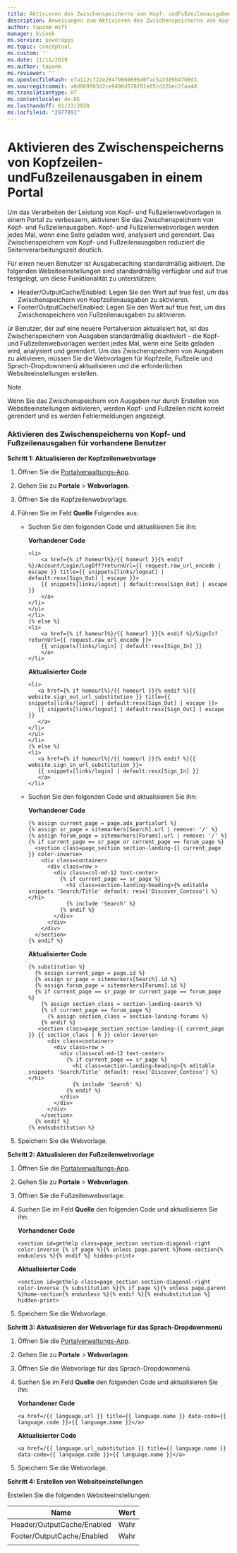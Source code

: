 ```yaml
---
title: Aktivieren des Zwischenspeicherns von Kopf- undFußzeilenausgaben in einem Portal | MicrosoftDocs
description: Anweisungen zum Aktivieren des Zwischenspeicherns von Kopfzeilen- und Fußzeilenausgaben in einem Portal für vorhandene Benutzer.
author: tapanm-msft
manager: kvivek
ms.service: powerapps
ms.topic: conceptual
ms.custom: ''
ms.date: 11/11/2019
ms.author: tapanm
ms.reviewer: ''
ms.openlocfilehash: e7a112c722e284f9060696d0fac5a3389b47b0d3
ms.sourcegitcommit: a0d069f63d2ce9496d578f81e65cd32bec2faa4d
ms.translationtype: HT
ms.contentlocale: de-DE
ms.lasthandoff: 01/23/2020
ms.locfileid: "2977091"
---
```

# <a name="enable-header-and-footer-output-caching-on-a-portal"></a>Aktivieren des Zwischenspeicherns von Kopfzeilen- undFußzeilenausgaben in einem Portal

Um das Verarbeiten der Leistung von Kopf- und Fußzeilenwebvorlagen in einem Portal zu verbessern, aktivieren Sie das Zwischenspeichern von Kopf- und Fußzeilenausgaben. Kopf- und Fußzeilenwebvorlagen werden jedes Mal, wenn eine Seite geladen wird, analysiert und gerendert. Das Zwischenspeichern von Kopf- und Fußzeilenausgaben reduziert die Seitenverarbeitungszeit deutlich.

Für einen neuen Benutzer ist Ausgabecaching standardmäßig aktiviert. Die folgenden Websiteeinstellungen sind standardmäßig verfügbar und auf true festgelegt, um diese Funktionalität zu unterstützen:
- Header/OutputCache/Enabled: Legen Sie den Wert auf true fest, um das Zwischenspeichern von Kopfzeilenausgaben zu aktivieren.
- Footer/OutputCache/Enabled: Legen Sie den Wert auf true fest, um das Zwischenspeichern von Fußzeilenausgaben zu aktivieren.

ür Benutzer, der auf eine neuere Portalversion aktualisiert hat, ist das Zwischenspeichern von Ausgaben standardmäßig deaktiviert – die Kopf- und Fußzeilenwebvorlagen werden jedes Mal, wenn eine Seite geladen wird, analysiert und gerendert. Um das Zwischenspeichern von Ausgaben zu aktivieren, müssen Sie die Webvorlagen für Kopfzeile, Fußzeile und Sprach-Dropdownmenü aktualisieren und die erforderlichen Websiteeinstellungen erstellen.

> [!Note]
> Wenn Sie das Zwischenspeichern von Ausgaben nur durch Erstellen von Websiteeinstellungen aktivieren, werden Kopf- und Fußzeilen nicht korrekt gerendert und es werden Fehlermeldungen angezeigt.

### <a name="enable-header-and-footer-output-caching-for-an-existing-user"></a>Aktivieren des Zwischenspeicherns von Kopf- und Fußzeilenausgaben für vorhandene Benutzer

**Schritt 1: Aktualisieren der Kopfzeilenwebvorlage**

1. Öffnen Sie die [Portalverwaltungs-App](configure-portal.md).
2. Gehen Sie zu **Portale** > **Webvorlagen**.
3. Öffnen Sie die Kopfzeilenwebvorlage.
4. Führen Sie im Feld **Quelle** Folgendes aus:
    - Suchen Sie den folgenden Code und aktualisieren Sie ihn:
    
        **Vorhandener Code**

        ```
        <li>
            <a href={% if homeurl%}/{{ homeurl }}{% endif %}/Account/Login/LogOff?returnUrl={{ request.raw_url_encode | escape }} title={{ snippets[links/logout] | default:resx[Sign_Out] | escape }}>
            {{ snippets[links/logout] | default:resx[Sign_Out] | escape }}
            </a>
        </li>
        </ul>
        </li>
        {% else %}
        <li>
            <a href={% if homeurl%}/{{ homeurl }}{% endif %}/SignIn?returnUrl={{ request.raw_url_encode }}>
            {{ snippets[links/login] | default:resx[Sign_In] }}
            </a>
        </li>
        ```
        
        **Aktualisierter Code**

         ```
        <li>
            <a href={% if homeurl%}/{{ homeurl }}{% endif %}{{ website.sign_out_url_substitution }} title={{ snippets[links/logout] | default:resx[Sign_Out] | escape }}>
            {{ snippets[links/logout] | default:resx[Sign_Out] | escape }}
            </a>
        </li>
        </ul>
        </li>
        {% else %}
        <li>
            <a href={% if homeurl%}/{{ homeurl }}{% endif %}{{ website.sign_in_url_substitution }}>
            {{ snippets[links/login] | default:resx[Sign_In] }}
            </a>
        </li>
        ```
    - Suchen Sie den folgenden Code und aktualisieren Sie ihn:

        **Vorhandener Code**
        ```
        {% assign current_page = page.adx_partialurl %}
        {% assign sr_page = sitemarkers[Search].url | remove: '/' %}
        {% assign forum_page = sitemarkers[Forums].url | remove: '/' %}
        {% if current_page == sr_page or current_page == forum_page %}
          <section class=page_section section-landing-{{ current_page }} color-inverse>
            <div class=container>
              <div class=row >
                <div class=col-md-12 text-center>
                  {% if current_page == sr_page %}
                    <h1 class=section-landing-heading>{% editable snippets 'Search/Title' default: resx['Discover_Contoso'] %}</h1>
                    {% include 'Search' %}
                  {% endif %}
                </div>
              </div>
            </div>
          </section>
        {% endif %}
        ```

        **Aktualisierter Code**

        ```
        {% substitution %}
          {% assign current_page = page.id %}
          {% assign sr_page = sitemarkers[Search].id %}
          {% assign forum_page = sitemarkers[Forums].id %}
          {% if current_page == sr_page or current_page == forum_page %}
            {% assign section_class = section-landing-search %}
            {% if current_page == forum_page %}
              {% assign section_class = section-landing-forums %}
            {% endif %}
           <section class=page_section section-landing-{{ current_page }} {{ section_class | h }} color-inverse>
              <div class=container>
                <div class=row >
                  <div class=col-md-12 text-center>
                    {% if current_page == sr_page %}
                      <h1 class=section-landing-heading>{% editable snippets 'Search/Title' default: resx['Discover_Contoso'] %}</h1>
                      {% include 'Search' %}
                    {% endif %}
                  </div>
                </div>
              </div>
            </section>
          {% endif %}
        {% endsubstitution %}
        ```

5. Speichern Sie die Webvorlage.

**Schritt 2: Aktualisieren der Fußzeilenwebvorlage**

1. Öffnen Sie die [Portalverwaltungs-App](configure-portal.md).
2. Gehen Sie zu **Portale** > **Webvorlagen**.
3. Öffnen Sie die Fußzeilenwebvorlage.
4. Suchen Sie im Feld **Quelle** den folgenden Code und aktualisieren Sie ihn:
    
    **Vorhandener Code**
    
    ```
    <section id=gethelp class=page_section section-diagonal-right color-inverse {% if page %}{% unless page.parent %}home-section{% endunless %}{% endif %} hidden-print>
    ```

    **Aktualisierter Code**

    ```
    <section id=gethelp class=page_section section-diagonal-right color-inverse {% substitution %}{% if page %}{% unless page.parent %}home-section{% endunless %}{% endif %}{% endsubstitution %} hidden-print>
    ```

5. Speichern Sie die Webvorlage.

**Schritt 3: Aktualisieren der Webvorlage für das Sprach-Dropdownmenü**

1. Öffnen Sie die [Portalverwaltungs-App](configure-portal.md).
2. Gehen Sie zu **Portale** > **Webvorlagen**.
3. Öffnen Sie die Webvorlage für das Sprach-Dropdownmenü.
4. Suchen Sie im Feld **Quelle** den folgenden Code und aktualisieren Sie ihn:
    
    **Vorhandener Code**

    ```
    <a href=/{{ language.url }} title={{ language.name }} data-code={{ language.code }}>{{ language.name }}</a>
    ```

    **Aktualisierter Code**

    ```
    <a href=/{{ language.url_substitution }} title={{ language.name }} data-code={{ language.code }}>{{ language.name }}</a>
    ```

5. Speichern Sie die Webvorlage.

**Schritt 4: Erstellen von Websiteeinstellungen**

Erstellen Sie die folgenden Websiteeinstellungen:

|Name|Wert|
|----|-----|
|Header/OutputCache/Enabled|Wahr|
|Footer/OutputCache/Enabled|Wahr|
|||
